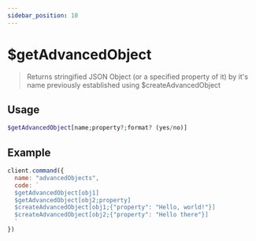 ```yaml
---
sidebar_position: 10
---
```

# $getAdvancedObject

> Returns stringified JSON Object (or a specified property of it) by it's name previously established using $createAdvancedObject

## Usage

```php
$getAdvancedObject[name;property?;format? (yes/no)]
```

## Example

```js
client.command({
  name: "advancedObjects",
  code: `
  $getAdvancedObject[obj1]
  $getAdvancedObject[obj2;property]
  $createAdvancedObject[obj1;{"property": "Hello, world!"}]
  $createAdvancedObject[obj2;{"property": "Hello there"}]
  `
})
```
